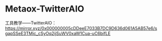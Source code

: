 # Metaox-TwitterAIO
工具教学——TwitterAIO：https://mirror.xyz/0x000000005cDDeeE7033B7DC9D636d061A5AB57e6/sgapSSeE3TMic_cSyOq2ijSuWV0xaW1Cua-uC6bifLE
